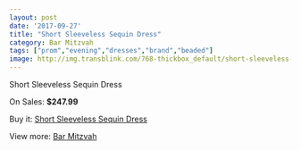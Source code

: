 ```yaml
---
layout: post
date: '2017-09-27'
title: "Short Sleeveless Sequin Dress"
category: Bar Mitzvah
tags: ["prom","evening","dresses","brand","beaded"]
image: http://img.transblink.com/768-thickbox_default/short-sleeveless-sequin-dress.jpg
---
```

Short Sleeveless Sequin Dress

On Sales: **$247.99**
<a href="https://www.transblink.com/en/bar-mitzvah/218-short-sleeveless-sequin-dress.html"><amp-img layout="responsive" width="600" height="600" src="//img.transblink.com/768-thickbox_default/short-sleeveless-sequin-dress.jpg" alt="Short Sleeveless Sequin Dress 0" /></a>
<a href="https://www.transblink.com/en/bar-mitzvah/218-short-sleeveless-sequin-dress.html"><amp-img layout="responsive" width="600" height="600" src="//img.transblink.com/771-thickbox_default/short-sleeveless-sequin-dress.jpg" alt="Short Sleeveless Sequin Dress 1" /></a>
<a href="https://www.transblink.com/en/bar-mitzvah/218-short-sleeveless-sequin-dress.html"><amp-img layout="responsive" width="600" height="600" src="//img.transblink.com/770-thickbox_default/short-sleeveless-sequin-dress.jpg" alt="Short Sleeveless Sequin Dress 2" /></a>
<a href="https://www.transblink.com/en/bar-mitzvah/218-short-sleeveless-sequin-dress.html"><amp-img layout="responsive" width="600" height="600" src="//img.transblink.com/769-thickbox_default/short-sleeveless-sequin-dress.jpg" alt="Short Sleeveless Sequin Dress 3" /></a>

Buy it: [Short Sleeveless Sequin Dress](https://www.transblink.com/en/bar-mitzvah/218-short-sleeveless-sequin-dress.html "Short Sleeveless Sequin Dress")

View more: [Bar Mitzvah](https://www.transblink.com/en/2-bar-mitzvah "Bar Mitzvah")